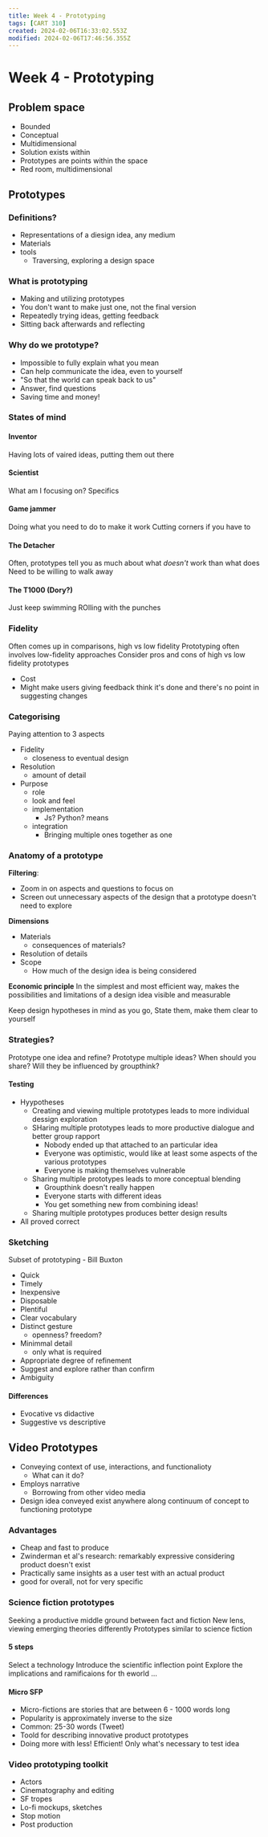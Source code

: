 ```yaml
---
title: Week 4 - Prototyping
tags: [CART 310]
created: 2024-02-06T16:33:02.553Z
modified: 2024-02-06T17:46:56.355Z
---
```


# Week 4 - Prototyping

## Problem space
- Bounded
- Conceptual
- Multidimensional
- Solution exists within
- Prototypes are points within the space
- Red room, multidimensional

## Prototypes
### Definitions?
- Representations of a diesign idea, any medium
- Materials
- tools
	- Traversing, exploring a design space

### What is prototyping
- Making and utilizing prototypes
- You don't want to make just one, not the final version
- Repeatedly trying ideas, getting feedback
- Sitting back afterwards and reflecting

### Why do we prototype?
- Impossible to fully explain what you mean
- Can help communicate the idea, even to yourself
- "So that the world can speak back to us"
- Answer, find questions
- Saving time and money!

### States of mind

#### Inventor
Having lots of vaired ideas, putting them out there

#### Scientist
What am I focusing on?
Specifics

#### Game jammer
Doing what you need to do to make it work
Cutting corners if you have to

#### The Detacher
Often, prototypes tell you as much about what *doesn't* work than what does
Need to be willing to walk away

#### The T1000 (Dory?)
Just keep swimming
ROlling with the punches

### Fidelity
Often comes up in comparisons, high vs low fidelity
Prototyping often involves low-fidelity approaches
Consider pros and cons of high vs low fidelity prototypes
- Cost
- Might make users giving feedback think it's done and there's no point in suggesting changes

### Categorising
Paying attention to 3 aspects
- Fidelity
	- closeness to eventual design
- Resolution
	- amount of detail
- Purpose
	- role
	- look and feel
	- implementation
		- Js? Python? means
	- integration
		- Bringing multiple ones together as one

### Anatomy of a prototype
**Filtering**:
- Zoom in on aspects and questions to focus on
- Screen out unnecessary aspects of the design that a prototype doesn't need to explore

**Dimensions**
- Materials
	- consequences of materials?
- Resolution of details
- Scope
	- How much of the design idea is being considered

**Economic principle**
In the simplest and most efficient way, makes the possibilities and limitations of a design idea visible and measurable

Keep design hypotheses in mind as you go,
State them, make them clear to yourself

### Strategies?
Prototype one idea and refine?
Prototype multiple ideas?
When should you share?
Will they be influenced by groupthink?

#### Testing
- Hyypotheses
	- Creating and viewing multiple prototypes leads to more individual dessign exploration
	- SHaring multiple prototypes leads to more productive dialogue and better group rapport
		- Nobody ended up that attached to an  particular idea
		- Everyone was optimistic, would like at least some aspects of the various prototypes
		- Everyone is making themselves vulnerable
	- Sharing multiple prototypes leads to more conceptual blending
		- Groupthink doesn't really happen
		- Everyone starts with different ideas
		- You get something new from combining ideas!
	- Sharing multiple prototypes produces better design results
- All proved correct

### Sketching
Subset of prototyping - Bill Buxton
- Quick
- Timely
- Inexpensive
- Disposable
- Plentiful
- Clear vocabulary
- Distinct gesture
	- openness? freedom?
- Minimmal detail
	- only what is required
- Appropriate degree of refinement
- Suggest and explore rather than confirm
- Ambiguity

#### Differences
- Evocative vs didactive
- Suggestive vs descriptive

## Video Prototypes
- Conveying context of use, interactions, and functionalioty
	- What can it do?
- Employs narrative
	- Borrowing from other video media
- Design idea conveyed exist anywhere along continuum of concept to functioning prototype

### Advantages
- Cheap and fast to produce
- Zwinderman et al's research: remarkably expressive considering product doesn't exist
- Practically same insights as a user test with an actual product
- good for overall, not for very specific 

### Science fiction prototypes
Seeking a productive middle ground between fact and fiction
New lens, viewing emerging theories differently
Prototypes similar to science fiction

#### 5 steps
Select a technology
Introduce the scientific inflection point
Explore the implications and ramificaions for th eworld
...

#### Micro SFP
- Micro-fictions are stories that are between 6 - 1000 words long
- Popularity is approximately inverse to the size
- Common: 25-30 words (Tweet)
- Toold for describing innovative product prototypes
- Doing more with less! Efficient! Only what's necessary to test idea

### Video prototyping toolkit
- Actors
- Cinematography and editing
- SF tropes
- Lo-fi mockups, sketches
- Stop motion
- Post production
